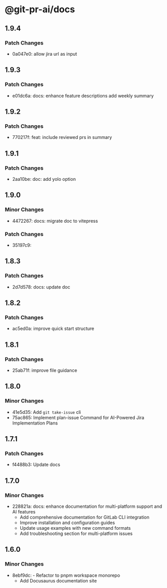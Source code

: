 # @git-pr-ai/docs

## 1.9.4

### Patch Changes

- 0a047e0: allow jira url as input

## 1.9.3

### Patch Changes

- e01dc6a: docs: enhance feature descriptions add weekly summary

## 1.9.2

### Patch Changes

- 770217f: feat: include reviewed prs in summary

## 1.9.1

### Patch Changes

- 2aa10be: doc: add yolo option

## 1.9.0

### Minor Changes

- 4472267: docs: migrate doc to vitepress

### Patch Changes

- 35197c9:

## 1.8.3

### Patch Changes

- 2d7d578: docs: update doc

## 1.8.2

### Patch Changes

- ac5ed0a: improve quick start structure

## 1.8.1

### Patch Changes

- 25ab71f: improve file guidance

## 1.8.0

### Minor Changes

- 41e5d35: Add `git take-issue` cli
- 75ac865: Implement plan-issue Command for AI-Powered Jira Implementation Plans

## 1.7.1

### Patch Changes

- f4488b3: Update docs

## 1.7.0

### Minor Changes

- 228821a: docs: enhance documentation for multi-platform support and AI features
  - Add comprehensive documentation for GitLab CLI integration
  - Improve installation and configuration guides
  - Update usage examples with new command formats
  - Add troubleshooting section for multi-platform issues

## 1.6.0

### Minor Changes

- 8ebf9dc: - Refactor to pnpm workspace monorepo
  - Add Docusaurus documentation site
